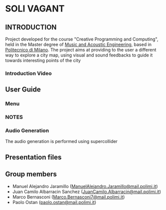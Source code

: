 # **SOLI VAGANT**

## INTRODUCTION
Project developed for the course "Creative Programming and Computing", held in the Master degree of [Music and Acoustic Engineering](https://suono.polimi.it/), based in [Politecnico di Milano](https://www.polimi.it/). 
  The project aims at providing to the user a different way to explore a city map, using visual and sound feedbacks to guide it towards interesting points of the city

### Introduction Video

## User Guide

### Menu 

### NOTES 



### Audio Generation

The audio generation is performed using supercollider

## Presentation files

## Group members
- Manuel Alejandro Jaramillo  (ManuelAlejandro.Jaramillo@mail.polimi.it)
- Juan Camilo Albarracin Sanchez  (JuanCamilo.Albarracin@mail.polimi.it)
- Marco Bernasconi  (Marco.Bernasconi7@mail.polimi.it)
- Paolo Ostan (paolo.ostan@mail.polimi.it)
